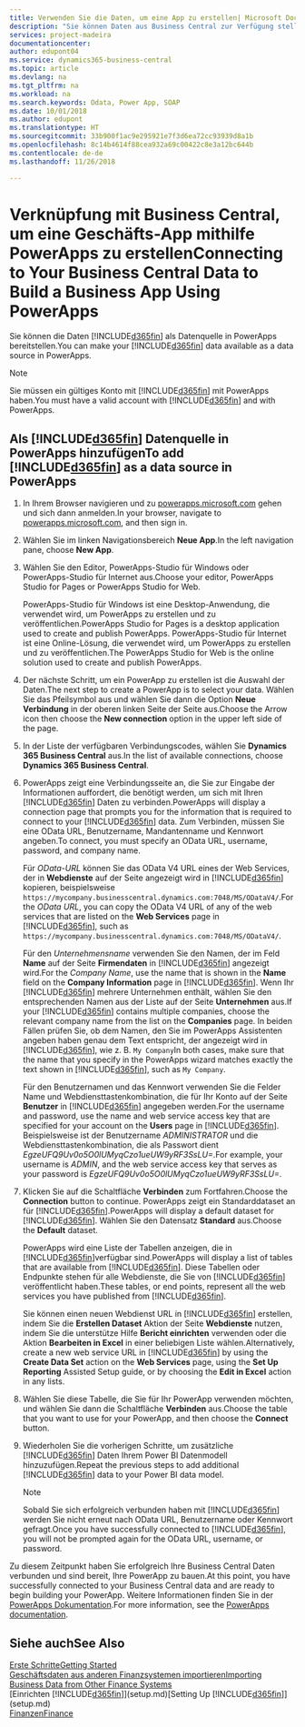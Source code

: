 ```yaml
---
title: Verwenden Sie die Daten, um eine App zu erstellen| Microsoft Docs
description: "Sie können Daten aus Business Central zur Verfügung stellen und eine OData URL Ihrer Webdienste festlegen, um eine Geschäfts-App mithilfe PowerApps zu erstellen."
services: project-madeira
documentationcenter: 
author: edupont04
ms.service: dynamics365-business-central
ms.topic: article
ms.devlang: na
ms.tgt_pltfrm: na
ms.workload: na
ms.search.keywords: Odata, Power App, SOAP
ms.date: 10/01/2018
ms.author: edupont
ms.translationtype: HT
ms.sourcegitcommit: 33b900f1ac9e295921e7f3d6ea72cc93939d8a1b
ms.openlocfilehash: 8c14b4614f88cea932a69c00422c8e3a12bc644b
ms.contentlocale: de-de
ms.lasthandoff: 11/26/2018

---
```

# <a name="connecting-to-your-business-central-data-to-build-a-business-app-using-powerapps"></a><span data-ttu-id="6ee31-103">Verknüpfung mit Business Central, um eine Geschäfts-App mithilfe PowerApps zu erstellen</span><span class="sxs-lookup"><span data-stu-id="6ee31-103">Connecting to Your Business Central Data to Build a Business App Using PowerApps</span></span>
<span data-ttu-id="6ee31-104">Sie können die Daten [!INCLUDE[d365fin](includes/d365fin_md.md)] als Datenquelle in PowerApps bereitstellen.</span><span class="sxs-lookup"><span data-stu-id="6ee31-104">You can make your [!INCLUDE[d365fin](includes/d365fin_md.md)] data available as a data source in PowerApps.</span></span>  

> [!NOTE]  
>   <span data-ttu-id="6ee31-105">Sie müssen ein gültiges Konto mit [!INCLUDE[d365fin](includes/d365fin_md.md)] mit PowerApps haben.</span><span class="sxs-lookup"><span data-stu-id="6ee31-105">You must have a valid account with [!INCLUDE[d365fin](includes/d365fin_md.md)] and with PowerApps.</span></span>  

## <a name="to-add-included365finincludesd365finmdmd-as-a-data-source-in-powerapps"></a><span data-ttu-id="6ee31-106">Als [!INCLUDE[d365fin](includes/d365fin_md.md)] Datenquelle in PowerApps hinzufügen</span><span class="sxs-lookup"><span data-stu-id="6ee31-106">To add [!INCLUDE[d365fin](includes/d365fin_md.md)] as a data source in PowerApps</span></span>
1. <span data-ttu-id="6ee31-107">In Ihrem Browser navigieren und zu [powerapps.microsoft.com](https://powerapps.microsoft.com/en-us/) gehen und sich dann anmelden.</span><span class="sxs-lookup"><span data-stu-id="6ee31-107">In your browser, navigate to [powerapps.microsoft.com](https://powerapps.microsoft.com/en-us/), and then sign in.</span></span>
2. <span data-ttu-id="6ee31-108">Wählen Sie im linken Navigationsbereich **Neue App**.</span><span class="sxs-lookup"><span data-stu-id="6ee31-108">In the left navigation pane, choose **New App**.</span></span>
3. <span data-ttu-id="6ee31-109">Wählen Sie den Editor, PowerApps-Studio für Windows oder PowerApps-Studio für Internet aus.</span><span class="sxs-lookup"><span data-stu-id="6ee31-109">Choose your editor, PowerApps Studio for Pages or PowerApps Studio for Web.</span></span>

   <span data-ttu-id="6ee31-110">PowerApps-Studio für Windows ist eine Desktop-Anwendung, die verwendet wird, um PowerApps zu erstellen und zu veröffentlichen.</span><span class="sxs-lookup"><span data-stu-id="6ee31-110">PowerApps Studio for Pages is a desktop application used to create and publish PowerApps.</span></span> <span data-ttu-id="6ee31-111">PowerApps-Studio für Internet ist eine Online-Lösung, die verwendet wird, um PowerApps zu erstellen und zu veröffentlichen.</span><span class="sxs-lookup"><span data-stu-id="6ee31-111">The PowerApps Studio for Web is the online solution used to create and publish PowerApps.</span></span>
4. <span data-ttu-id="6ee31-112">Der nächste Schritt, um ein PowerApp zu erstellen ist die Auswahl der Daten.</span><span class="sxs-lookup"><span data-stu-id="6ee31-112">The next step to create a PowerApp is to select your data.</span></span> <span data-ttu-id="6ee31-113">Wählen Sie das Pfeilsymbol aus und wählen Sie dann die Option **Neue Verbindung** in der oberen linken Seite der Seite aus.</span><span class="sxs-lookup"><span data-stu-id="6ee31-113">Choose the Arrow icon then choose the **New connection** option in the upper left side of the page.</span></span>
5. <span data-ttu-id="6ee31-114">In der Liste der verfügbaren Verbindungscodes, wählen Sie **Dynamics 365 Business Central** aus.</span><span class="sxs-lookup"><span data-stu-id="6ee31-114">In the list of available connections, choose **Dynamics 365 Business Central**.</span></span>
6. <span data-ttu-id="6ee31-115">PowerApps zeigt eine Verbindungsseite an, die Sie zur Eingabe der Informationen auffordert, die benötigt werden, um sich mit Ihren [!INCLUDE[d365fin](includes/d365fin_md.md)] Daten zu verbinden.</span><span class="sxs-lookup"><span data-stu-id="6ee31-115">PowerApps will display a connection page that prompts you for the information that is required to connect to your [!INCLUDE[d365fin](includes/d365fin_md.md)] data.</span></span> <span data-ttu-id="6ee31-116">Zum Verbinden, müssen Sie eine OData URL, Benutzername, Mandantenname und Kennwort angeben.</span><span class="sxs-lookup"><span data-stu-id="6ee31-116">To connect, you must specify an OData URL, username, password, and company name.</span></span>

   <span data-ttu-id="6ee31-117">Für *OData-URL* können Sie das OData V4 URL eines der Web Services, der in **Webdienste** auf der Seite angezeigt wird in [!INCLUDE[d365fin](includes/d365fin_md.md)] kopieren, beispielsweise `https://mycompany.businesscentral.dynamics.com:7048/MS/ODataV4/`.</span><span class="sxs-lookup"><span data-stu-id="6ee31-117">For the *OData URL*, you can copy the OData V4 URL of any of the web services that are listed on the **Web Services** page in [!INCLUDE[d365fin](includes/d365fin_md.md)], such as `https://mycompany.businesscentral.dynamics.com:7048/MS/ODataV4/`.</span></span>  

   <span data-ttu-id="6ee31-118">Für den *Unternehmensname* verwenden Sie den Namen, der im Feld **Name** auf der Seite **Firmendaten** in [!INCLUDE[d365fin](includes/d365fin_md.md)] angezeigt wird.</span><span class="sxs-lookup"><span data-stu-id="6ee31-118">For the *Company Name*, use the name that is shown in the **Name** field on the **Company Information** page in [!INCLUDE[d365fin](includes/d365fin_md.md)].</span></span> <span data-ttu-id="6ee31-119">Wenn Ihr [!INCLUDE[d365fin](includes/d365fin_md.md)] mehrere Unternehmen enthält, wählen Sie den entsprechenden Namen aus der Liste auf der Seite **Unternehmen** aus.</span><span class="sxs-lookup"><span data-stu-id="6ee31-119">If your [!INCLUDE[d365fin](includes/d365fin_md.md)] contains multiple companies, choose the relevant company name from the list on the **Companies** page.</span></span> <span data-ttu-id="6ee31-120">In beiden Fällen prüfen Sie, ob dem Namen, den Sie im PowerApps Assistenten angeben haben genau dem Text entspricht, der angezeigt wird in [!INCLUDE[d365fin](includes/d365fin_md.md)], wie z. B. `My Company`</span><span class="sxs-lookup"><span data-stu-id="6ee31-120">In both cases, make sure that the name that you specify in the PowerApps wizard matches exactly the text shown in [!INCLUDE[d365fin](includes/d365fin_md.md)], such as `My Company`.</span></span>

   <span data-ttu-id="6ee31-121">Für den Benutzernamen und das Kennwort verwenden Sie die Felder Name und Webdiensttastenkombination, die für Ihr Konto auf der Seite **Benutzer** in [!INCLUDE[d365fin](includes/d365fin_md.md)] angegeben werden.</span><span class="sxs-lookup"><span data-stu-id="6ee31-121">For the username and password, use the name and web service access key that are specified for your account on the **Users** page in [!INCLUDE[d365fin](includes/d365fin_md.md)].</span></span> <span data-ttu-id="6ee31-122">Beispielsweise ist der Benutzername *ADMINISTRATOR* und die Webdiensttastenkombination, die als Passwort dient *EgzeUFQ9Uv0o5O0lUMyqCzo1ueUW9yRF3SsLU=*.</span><span class="sxs-lookup"><span data-stu-id="6ee31-122">For example, your username is *ADMIN*, and the web service access key that serves as your password is *EgzeUFQ9Uv0o5O0lUMyqCzo1ueUW9yRF3SsLU=*.</span></span>
7. <span data-ttu-id="6ee31-123">Klicken Sie auf die Schaltfläche **Verbinden** zum Fortfahren.</span><span class="sxs-lookup"><span data-stu-id="6ee31-123">Choose the **Connection** button to continue.</span></span> <span data-ttu-id="6ee31-124">PowerApps zeigt ein Standarddataset an für [!INCLUDE[d365fin](includes/d365fin_md.md)].</span><span class="sxs-lookup"><span data-stu-id="6ee31-124">PowerApps will display a default dataset for [!INCLUDE[d365fin](includes/d365fin_md.md)].</span></span> <span data-ttu-id="6ee31-125">Wählen Sie den Datensatz **Standard** aus.</span><span class="sxs-lookup"><span data-stu-id="6ee31-125">Choose the **Default** dataset.</span></span>

   <span data-ttu-id="6ee31-126">PowerApps wird eine Liste der Tabellen anzeigen, die in [!INCLUDE[d365fin](includes/d365fin_md.md)]verfügbar sind.</span><span class="sxs-lookup"><span data-stu-id="6ee31-126">PowerApps will display a list of tables that are available from [!INCLUDE[d365fin](includes/d365fin_md.md)].</span></span> <span data-ttu-id="6ee31-127">Diese Tabellen oder Endpunkte stehen für alle Webdienste, die Sie von [!INCLUDE[d365fin](includes/d365fin_md.md)] veröffentlicht haben.</span><span class="sxs-lookup"><span data-stu-id="6ee31-127">These tables, or end points,  represent all the web services you have published from [!INCLUDE[d365fin](includes/d365fin_md.md)].</span></span>

   <span data-ttu-id="6ee31-128">Sie können einen neuen Webdienst URL in [!INCLUDE[d365fin](includes/d365fin_md.md)] erstellen, indem Sie die **Erstellen Dataset** Aktion der Seite **Webdienste** nutzen, indem Sie die unterstütze Hilfe **Bericht einrichten** verwenden oder die Aktion **Bearbeiten in Excel** in einer beliebigen Liste wählen.</span><span class="sxs-lookup"><span data-stu-id="6ee31-128">Alternatively, create a new web service URL in [!INCLUDE[d365fin](includes/d365fin_md.md)] by using the **Create Data Set** action on the **Web Services** page, using the **Set Up Reporting** Assisted Setup guide, or by choosing the **Edit in Excel** action in any lists.</span></span>
8. <span data-ttu-id="6ee31-129">Wählen Sie diese Tabelle, die Sie für Ihr PowerApp verwenden möchten, und wählen Sie dann die Schaltfläche **Verbinden** aus.</span><span class="sxs-lookup"><span data-stu-id="6ee31-129">Choose the table that you want to use for your PowerApp, and then choose the **Connect** button.</span></span>
9. <span data-ttu-id="6ee31-130">Wiederholen Sie die vorherigen Schritte, um zusätzliche [!INCLUDE[d365fin](includes/d365fin_md.md)] Daten Ihrem Power BI Datenmodell hinzuzufügen.</span><span class="sxs-lookup"><span data-stu-id="6ee31-130">Repeat the previous steps to add additional [!INCLUDE[d365fin](includes/d365fin_md.md)] data to your Power BI data model.</span></span>

   > [!NOTE]  
   >    <span data-ttu-id="6ee31-131">Sobald Sie sich erfolgreich verbunden haben mit [!INCLUDE[d365fin](includes/d365fin_md.md)] werden Sie nicht erneut nach OData URL, Benutzername oder Kennwort gefragt.</span><span class="sxs-lookup"><span data-stu-id="6ee31-131">Once you have successfully connected to [!INCLUDE[d365fin](includes/d365fin_md.md)], you will not be prompted again for the OData URL, username, or password.</span></span>

<span data-ttu-id="6ee31-132">Zu diesem Zeitpunkt haben Sie erfolgreich Ihre Business Central Daten verbunden und sind bereit, Ihre PowerApp zu bauen.</span><span class="sxs-lookup"><span data-stu-id="6ee31-132">At this point, you have successfully connected to your Business Central data and are ready to begin building your PowerApp.</span></span> <span data-ttu-id="6ee31-133">Weitere Informationen finden Sie in der [PowerApps Dokumentation](https://powerapps.microsoft.com/tutorials/getting-started/).</span><span class="sxs-lookup"><span data-stu-id="6ee31-133">For more information, see the [PowerApps documentation](https://powerapps.microsoft.com/tutorials/getting-started/).</span></span>

## <a name="see-also"></a><span data-ttu-id="6ee31-134">Siehe auch</span><span class="sxs-lookup"><span data-stu-id="6ee31-134">See Also</span></span>
[<span data-ttu-id="6ee31-135">Erste Schritte</span><span class="sxs-lookup"><span data-stu-id="6ee31-135">Getting Started</span></span>](product-get-started.md)  
[<span data-ttu-id="6ee31-136">Geschäftsdaten aus anderen Finanzsystemen importieren</span><span class="sxs-lookup"><span data-stu-id="6ee31-136">Importing Business Data from Other Finance Systems</span></span>](across-import-data-configuration-packages.md)  
<span data-ttu-id="6ee31-137">[Einrichten [!INCLUDE[d365fin](includes/d365fin_md.md)]](setup.md)</span><span class="sxs-lookup"><span data-stu-id="6ee31-137">[Setting Up [!INCLUDE[d365fin](includes/d365fin_md.md)]](setup.md)</span></span>  
[<span data-ttu-id="6ee31-138">Finanzen</span><span class="sxs-lookup"><span data-stu-id="6ee31-138">Finance</span></span>](finance.md)  

